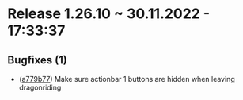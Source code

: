# Release 1.26.10 ~ 30.11.2022 - 17:33:37
## Bugfixes (1)
 - ([a779b77](https://github.com/PhenomDevel/BlizzHUDTweaks/commit/a779b77)) Make sure actionbar 1 buttons are hidden when leaving dragonriding


